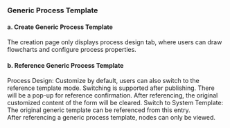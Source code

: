### Generic Process Template

#### a. Create Generic Process Template
The creation page only displays process design tab, where users can draw flowcharts and configure process properties.

#### b. Reference Generic Process Template
Process Design: Customize by default, users can also switch to the reference template mode. Switching is supported after publishing.
There will be a pop-up for reference confirmation. After referencing, the original customized content of the form will be cleared.
Switch to System Template: The original generic template can be referenced from this entry.  
After referencing a generic process template, nodes can only be viewed. 
